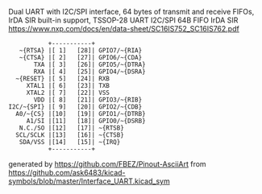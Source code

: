 Dual UART with I2C/SPI interface, 64 bytes of transmit and receive FIFOs, IrDA SIR built-in support, TSSOP-28
UART I2C/SPI 64B FIFO IrDA SIR
https://www.nxp.com/docs/en/data-sheet/SC16IS752_SC16IS762.pdf


	           +-----------+
	   ~{RTSA} |[ 1]   [28]| GPIO7/~{RIA}
	   ~{CTSA} |[ 2]   [27]| GPIO6/~{CDA}
	       TXA |[ 3]   [26]| GPIO5/~{DTRA}
	       RXA |[ 4]   [25]| GPIO4/~{DSRA}
	  ~{RESET} |[ 5]   [24]| RXB
	     XTAL1 |[ 6]   [23]| TXB
	     XTAL2 |[ 7]   [22]| VSS
	       VDD |[ 8]   [21]| GPIO3/~{RIB}
	I2C/~{SPI} |[ 9]   [20]| GPIO2/~{CDB}
	  A0/~{CS} |[10]   [19]| GPIO1/~{DTRB}
	     A1/SI |[11]   [18]| GPIO0/~{DSRB}
	   N.C./SO |[12]   [17]| ~{RTSB}
	  SCL/SCLK |[13]   [16]| ~{CTSB}
	   SDA/VSS |[14]   [15]| ~{IRQ}
	           +-----------+


generated by https://github.com/FBEZ/Pinout-AsciiArt from https://github.com/ask6483/kicad-symbols/blob/master/Interface_UART.kicad_sym